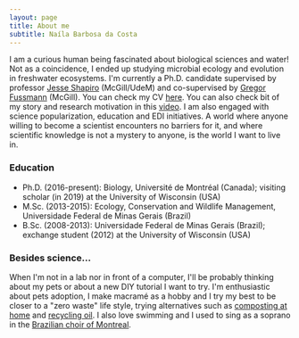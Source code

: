 ```yaml
---
layout: page
title: About me
subtitle: Naíla Barbosa da Costa
---
```


I am a curious human being fascinated about biological sciences and water! Not as a coincidence, I ended up studying microbial ecology and evolution in freshwater ecosystems. I'm currently a Ph.D. candidate supervised by professor [Jesse Shapiro](http://www.shapirolab.ca/) (McGill/UdeM) and co-supervised by [Gregor Fussmann](https://www.mcgill.ca/fussmann-lab/) (McGill). You can check my CV [here](https://nailabc.github.io/markdown-cv/). You can also check bit of my story and research motivation in this [video](https://www.youtube.com/watch?v=3dS7IfyQqfg&feature=youtu.be).
I am also engaged with science popularization, education and EDI initiatives. A world where anyone willing to become a scientist encounters no barriers for it, and where scientific knowledge is not a mystery to anyone, is the world I want to live in.


### Education
* Ph.D. (2016-present): Biology, Université de Montréal (Canada);  visiting scholar (in 2019) at the University of Wisconsin (USA)
* M.Sc. (2013-2015): Ecology, Conservation and Wildlife Management, Universidade Federal de Minas Gerais (Brazil)
* B.Sc. (2008-2013): Universidade Federal de Minas Gerais (Brazil); exchange student (2012) at the University of Wisconsin (USA)

### Besides science...
When I'm not in a lab nor in front of a computer, I'll be probably thinking about my pets or about a new DIY tutorial I want to try. I'm enthusiastic about pets adoption, I make macramé as a hobby and I try my best to be closer to a "zero waste" life style, trying alternatives such as [composting at home](https://nbcosta.medium.com/reciclar-restos-de-comida-sim-voc%C3%AA-pode-aprenda-a-fazer-sua-composteira-em-3-passos-3c07f3514908) and [recycling oil](https://nbcosta.medium.com/sobre-sab%C3%A3o-e-ci%C3%AAncia-97e17c15bad9). I also love swimming and I used to sing as a soprano in the [Brazilian choir of Montreal](https://www.youtube.com/channel/UCpPjBIy3jjm6YF57O9pUiMQ).
